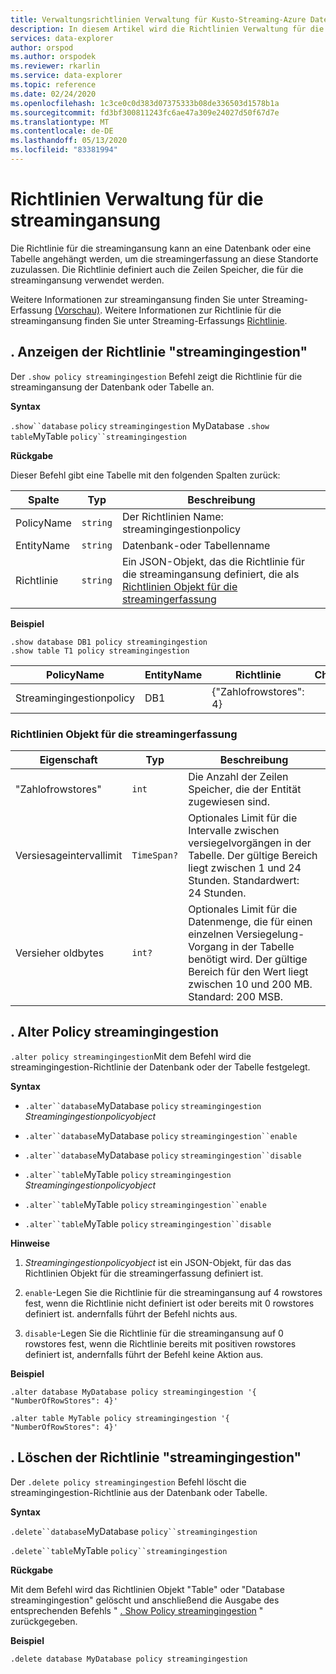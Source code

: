 ```yaml
---
title: Verwaltungsrichtlinien Verwaltung für Kusto-Streaming-Azure Daten-Explorer
description: In diesem Artikel wird die Richtlinien Verwaltung für die Streaminglösung in Azure Daten-Explorer beschrieben.
services: data-explorer
author: orspod
ms.author: orspodek
ms.reviewer: rkarlin
ms.service: data-explorer
ms.topic: reference
ms.date: 02/24/2020
ms.openlocfilehash: 1c3ce0c0d383d07375333b08de336503d1578b1a
ms.sourcegitcommit: fd3bf300811243fc6ae47a309e24027d50f67d7e
ms.translationtype: MT
ms.contentlocale: de-DE
ms.lasthandoff: 05/13/2020
ms.locfileid: "83381994"
---
```

# <a name="streaming-ingestion-policy-management"></a>Richtlinien Verwaltung für die streamingansung

Die Richtlinie für die streamingansung kann an eine Datenbank oder eine Tabelle angehängt werden, um die streamingerfassung an diese Standorte zuzulassen. Die Richtlinie definiert auch die Zeilen Speicher, die für die streamingansung verwendet werden.

Weitere Informationen zur streamingansung finden Sie unter Streaming-Erfassung [(Vorschau)](../../ingest-data-streaming.md). Weitere Informationen zur Richtlinie für die streamingansung finden Sie unter Streaming-Erfassungs [Richtlinie](streamingingestionpolicy.md).

## <a name="show-policy-streamingingestion"></a>. Anzeigen der Richtlinie "streamingingestion"

Der `.show policy streamingingestion` Befehl zeigt die Richtlinie für die streamingansung der Datenbank oder Tabelle an.

**Syntax**

`.show``database` `policy` `streamingingestion` 
 MyDatabase `.show` `table`MyTable `policy``streamingingestion`

**Rückgabe**

Dieser Befehl gibt eine Tabelle mit den folgenden Spalten zurück:

|Spalte    |Typ    |Beschreibung
|---|---|---
|PolicyName|`string`|Der Richtlinien Name: streamingingestionpolicy
|EntityName|`string`|Datenbank-oder Tabellenname
|Richtlinie    |`string`|Ein JSON-Objekt, das die Richtlinie für die streamingansung definiert, die als [Richtlinien Objekt für die streamingerfassung](#streaming-ingestion-policy-object)

**Beispiel**

```kusto
.show database DB1 policy streamingingestion 
.show table T1 policy streamingingestion 
```

|PolicyName|EntityName|Richtlinie|Childentities|EntityType|
|---|---|---|---|---|
|Streamingingestionpolicy|DB1|{"Zahlofrowstores": 4}

### <a name="streaming-ingestion-policy-object"></a>Richtlinien Objekt für die streamingerfassung

|Eigenschaft  |Typ    |Beschreibung                                                       |
|----------|--------|------------------------------------------------------------------|
|"Zahlofrowstores" |`int`  |Die Anzahl der Zeilen Speicher, die der Entität zugewiesen sind.|
|Versiesageintervallimit|`TimeSpan?`|Optionales Limit für die Intervalle zwischen versiegelvorgängen in der Tabelle. Der gültige Bereich liegt zwischen 1 und 24 Stunden. Standardwert: 24 Stunden.|
|Versieher oldbytes|`int?`|Optionales Limit für die Datenmenge, die für einen einzelnen Versiegelung-Vorgang in der Tabelle benötigt wird. Der gültige Bereich für den Wert liegt zwischen 10 und 200 MB. Standard: 200 MSB.|

## <a name="alter-policy-streamingingestion"></a>. Alter Policy streamingingestion

`.alter policy streamingingestion`Mit dem Befehl wird die streamingingestion-Richtlinie der Datenbank oder der Tabelle festgelegt.

**Syntax**

* `.alter``database`MyDatabase `policy` `streamingingestion` *Streamingingestionpolicyobject*

* `.alter``database`MyDatabase `policy` `streamingingestion``enable`

* `.alter``database`MyDatabase `policy` `streamingingestion``disable`

* `.alter``table`MyTable `policy` `streamingingestion` *Streamingingestionpolicyobject*

* `.alter``table`MyTable `policy` `streamingingestion``enable`

* `.alter``table`MyTable `policy` `streamingingestion``disable`

**Hinweise**

1. *Streamingingestionpolicyobject* ist ein JSON-Objekt, für das das Richtlinien Objekt für die streamingerfassung definiert ist.

2. `enable`-Legen Sie die Richtlinie für die streamingansung auf 4 rowstores fest, wenn die Richtlinie nicht definiert ist oder bereits mit 0 rowstores definiert ist. andernfalls führt der Befehl nichts aus.

3. `disable`-Legen Sie die Richtlinie für die streamingansung auf 0 rowstores fest, wenn die Richtlinie bereits mit positiven rowstores definiert ist, andernfalls führt der Befehl keine Aktion aus.

**Beispiel**

```kusto
.alter database MyDatabase policy streamingingestion '{  "NumberOfRowStores": 4}'

.alter table MyTable policy streamingingestion '{  "NumberOfRowStores": 4}'
```

## <a name="delete-policy-streamingingestion"></a>. Löschen der Richtlinie "streamingingestion"

Der `.delete policy streamingingestion` Befehl löscht die streamingingestion-Richtlinie aus der Datenbank oder Tabelle.

**Syntax** 

`.delete``database`MyDatabase `policy``streamingingestion`

`.delete``table`MyTable `policy``streamingingestion`

**Rückgabe**

Mit dem Befehl wird das Richtlinien Objekt "Table" oder "Database streamingingestion" gelöscht und anschließend die Ausgabe des entsprechenden Befehls " [. Show Policy streamingingestion](#show-policy-streamingingestion) " zurückgegeben.

**Beispiel**

```kusto
.delete database MyDatabase policy streamingingestion 
```